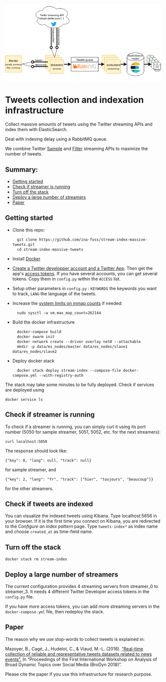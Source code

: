  ![Collect infrastructure](diagramme_architecture_logo.png)

# Tweets collection and indexation infrastructure

Collect massive amounts of tweets using the Twitter streaming APIs and index them with ElasticSearch. 

Deal with indexing delay using a RabbitMQ queue.

We combine Twitter [Sample](https://developer.twitter.com/en/docs/tweets/sample-realtime/overview/get_statuses_sample)
and [Filter](https://developer.twitter.com/en/docs/tweets/filter-realtime/api-reference/post-statuses-filter)
streaming APIs to maximize the number of tweets.

## Summary:
* [Getting started](#getting-started)
* [Check if streamer is running](#check-if-streamer-is-running)
* [Turn off the stack](#turn-off-the-stack)
* [Deploy a large number of streamers](#turn-off-the-stack)
* [Paper](#paper)



## Getting started
* Clone this repo: 


        git clone https://github.com/ina-foss/stream-index-massive-tweets.git
        cd stream-index-massive-tweets

* Install [Docker](https://docs.docker.com/get-docker/)

* [Create a Twitter developper account and a Twitter App](https://developer.twitter.com/en/docs/basics/apps/overview).
Then get the app's [access tokens](https://developer.twitter.com/en/docs/basics/authentication/guides/access-tokens).
If you have several accounts, you can get several tokens. Copy them in `config.py` within the `ACCESS` list.

* Setup other parameters in `config.py` : `KEYWORDS` the keywords you want to track, `LANG` the language of the tweets.

* Increase the [system limits on mmap counts](https://www.elastic.co/guide/en/elasticsearch/reference/current/vm-max-map-count.html) if needed:
      
   
        sudo sysctl -w vm.max_map_count=262144
    
* Build the docker infrastructure


        docker-compose build
        docker swarm init
        docker network create --driver overlay net0 --attachable
        mkdir -p data/es_nodes/master data/es_nodes/slave1 data/es_nodes/slave2

* Deploy docker stack


        docker stack deploy stream-index --compose-file docker-compose.yml --with-registry-auth
  
The stack may take some minutes to be fully deployed. Check if services are deployed using
 
    docker service ls
    

## Check if streamer is running
    
To check if a streamer is running, you can simply curl it using its port number (5050 for sample streamer,
5051, 5052, etc. for the next streamers):

    curl localhost:5050

The response should look like:

    {"key": 0, "lang": null, "track": null} 

for sample streamer, and

    {"key": 2, "lang": "fr", "track": ["hier", "toujours", "beaucoup"]}
    
for the other streamers.

## Check if tweets are indexed

You can visualize the indexed tweets using Kibana. Type localhost:5656 in your browser.
If it is the first time you connect on Kibana, you are redirected to the 
*Configure an index pattern* page. Type `tweets-index*` as index name
and choose `created_at` as time-field name.

## Turn off the stack

    docker stack rm stream-index

## Deploy a large number of streamers
The current configuration provides 4 streaming servers from streamer_0 to streamer_3. 
It needs 4 different Twitter Developer access tokens in the `config.py` file. 

If you have more access tokens, you can add more streaming servers in the
`docker-compose.yml` file, then redeploy the stack.

## Paper
The reason why we use stop-words to collect tweets is explained in: 

Mazoyer, B., Cagé, J., Hudelot, C., & Viaud, M.-L. (2018). 
[“Real-time collection of reliable and representative tweets datasets related to news events”.](http://ceur-ws.org/Vol-2078/paper2.pdf)
 In “Proceedings of the First International Workshop on Analysis of Broad Dynamic Topics over Social Media (BroDyn 2018)”. 
 
 Please cite the paper if you use this infrastructure for research purpose.